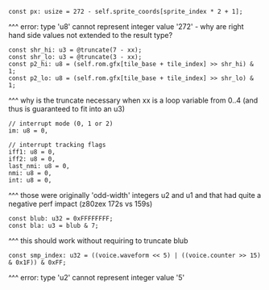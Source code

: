 ```zig
const px: usize = 272 - self.sprite_coords[sprite_index * 2 + 1];
```

^^^ error: type 'u8' cannot represent integer value '272'
    - why are right hand side values not extended to the result type?

```zig
const shr_hi: u3 = @truncate(7 - xx);
const shr_lo: u3 = @truncate(3 - xx);
const p2_hi: u8 = (self.rom.gfx[tile_base + tile_index] >> shr_hi) & 1;
const p2_lo: u8 = (self.rom.gfx[tile_base + tile_index] >> shr_lo) & 1;
```

^^^ why is the truncate necessary when xx is a loop variable from 0..4 (and thus
   is guaranteed to fit into an u3)

```zig
// interrupt mode (0, 1 or 2)
im: u8 = 0,

// interrupt tracking flags
iff1: u8 = 0,
iff2: u8 = 0,
last_nmi: u8 = 0,
nmi: u8 = 0,
int: u8 = 0,
```

^^^ those were originally 'odd-width' integers u2 and u1 and that had quite
a negative perf impact (z80zex 172s vs 159s)

```zig
const blub: u32 = 0xFFFFFFFF;
const bla: u3 = blub & 7;
```

^^^ this should work without requiring to truncate blub

```zig
const smp_index: u32 = ((voice.waveform << 5) | ((voice.counter >> 15) & 0x1F)) & 0xFF;
```

^^^ error: type 'u2' cannot represent integer value '5'